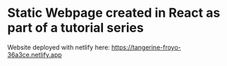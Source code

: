 # Static Webpage created in React as part of a tutorial series
Website deployed with netlify here: https://tangerine-froyo-36a3ce.netlify.app
